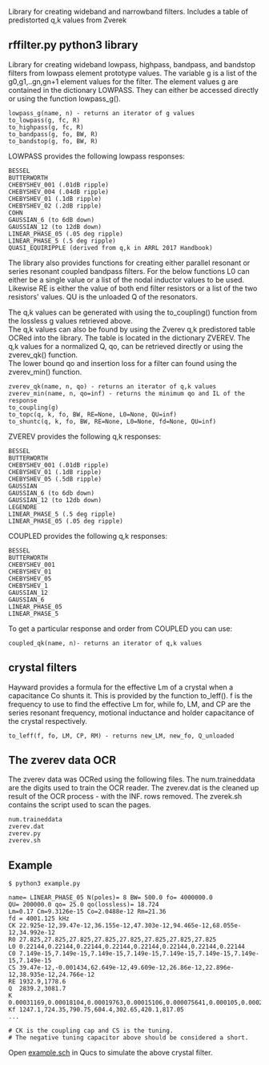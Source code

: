 
Library for creating wideband and narrowband filters. Includes a table of predistorted q,k values from Zverek

rffilter.py python3 library
----------------------

Library for creating wideband lowpass, highpass, bandpass, and 
bandstop filters from lowpass element prototype values. The variable
g is a list of the g0,g1,..gn,gn+1 element values for the filter.
The element values g are contained in the dictionary LOWPASS.
They can either be accessed directly or using the function lowpass_g().

```
lowpass_g(name, n) - returns an iterator of g values
to_lowpass(g, fc, R)
to_highpass(g, fc, R)
to_bandpass(g, fo, BW, R)
to_bandstop(g, fo, BW, R)
```

LOWPASS provides the following lowpass responses:

```
BESSEL
BUTTERWORTH
CHEBYSHEV_001 (.01dB ripple)
CHEBYSHEV_004 (.04dB ripple) 
CHEBYSHEV_01 (.1dB ripple)
CHEBYSHEV_02 (.2dB ripple)
COHN 
GAUSSIAN_6 (to 6dB down)
GAUSSIAN_12 (to 12dB down)
LINEAR_PHASE_05 (.05 deg ripple)
LINEAR_PHASE_5 (.5 deg ripple)
QUASI_EQUIRIPPLE (derived from q,k in ARRL 2017 Handbook)
```

The library also provides functions for creating either
parallel resonant or series resonant coupled bandpass filters.
For the below functions L0 can either be a single value
or a list of the nodal inductor values to be used.
Likewise RE is either the value of both end filter resistors or
a list of the two resistors' values.  QU is the unloaded Q
of the resonators.

The q,k values can be generated with using the to_coupling()
function from the lossless g values retrieved above.  
The q,k values can also be found by using the Zverev q,k predistored
table OCRed into the library.  The table is located in the
dictionary ZVEREV.  The q,k values for a normalized Q, qo,
can be retrieved directly or using the zverev_qk() function.  
The lower bound qo and insertion loss for a filter can 
found using the zverev_min() function.

```
zverev_qk(name, n, qo) - returns an iterator of q,k values
zverev_min(name, n, qo=inf) - returns the minimum qo and IL of the response
to_coupling(g)
to_topc(q, k, fo, BW, RE=None, L0=None, QU=inf)
to_shuntc(q, k, fo, BW, RE=None, L0=None, fd=None, QU=inf)
```

ZVEREV provides the following q,k responses:

```
BESSEL
BUTTERWORTH
CHEBYSHEV_001 (.01dB ripple)
CHEBYSHEV_01 (.1dB ripple)
CHEBYSHEV_05 (.5dB ripple)
GAUSSIAN 
GAUSSIAN_6 (to 6db down)
GAUSSIAN_12 (to 12db down)
LEGENDRE 
LINEAR_PHASE_5 (.5 deg ripple)
LINEAR_PHASE_05 (.05 deg ripple)
```

COUPLED provides the following q,k responses:

```
BESSEL
BUTTERWORTH
CHEBYSHEV_001
CHEBYSHEV_01
CHEBYSHEV_05
CHEBYSHEV_1
GAUSSIAN_12
GAUSSIAN_6
LINEAR_PHASE_05
LINEAR_PHASE_5
```

To get a particular response and order from COUPLED you can use:

```
coupled_qk(name, n)- returns an iterator of q,k values
```

crystal filters
-------------------

Hayward provides a formula for the effective Lm of a crystal when
a capacitance Co shunts it.  This is provided by the function to_leff().
f is the frequency to use to find the effective Lm for, while fo, LM, and CP
are the series resonant frequency, motional inductance and holder capacitance
of the crystal respectively.

```
to_leff(f, fo, LM, CP, RM) - returns new_LM, new_fo, Q_unloaded
```
 

The zverev data OCR
-------------------

The zverev data was OCRed using the following files.  The num.traineddata
are the digits used to train the OCR reader.  The zverev.dat is the
cleaned up result of the OCR process - with the INF. rows removed.
The zverek.sh contains the script used to scan the pages.

```
num.traineddata
zverev.dat
zverev.py
zverev.sh
```

Example
----------

```
$ python3 example.py

name= LINEAR_PHASE_05 N(poles)= 8 BW= 500.0 fo= 4000000.0
QU= 200000.0 qo= 25.0 qo(lossless)= 18.724
Lm=0.17 Cm=9.3126e-15 Co=2.0488e-12 Rm=21.36
fd = 4001.125 kHz
CK 22.925e-12,39.47e-12,36.155e-12,47.303e-12,94.465e-12,68.055e-12,34.992e-12
R0 27.825,27.825,27.825,27.825,27.825,27.825,27.825,27.825
L0 0.22144,0.22144,0.22144,0.22144,0.22144,0.22144,0.22144,0.22144
C0 7.149e-15,7.149e-15,7.149e-15,7.149e-15,7.149e-15,7.149e-15,7.149e-15,7.149e-15
CS 39.47e-12,-0.001434,62.649e-12,49.609e-12,26.86e-12,22.896e-12,38.935e-12,24.766e-12
RE 1932.9,1778.6
Q  2839.2,3081.7
K  0.00031169,0.00018104,0.00019763,0.00015106,0.000075641,0.000105,0.00020421
Kf 1247.1,724.35,790.75,604.4,302.65,420.1,817.05
...

# CK is the coupling cap and CS is the tuning.
# The negative tuning capacitor above should be considered a short.
```

Open [example.sch](example.sch) in Qucs to simulate the above crystal filter.

